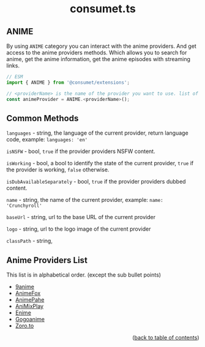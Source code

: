 <h1 align="center">consumet.ts</h1>

<h2>ANIME</h2>

By using `ANIME` category you can interact with the anime providers. And get access to the anime providers methods. Which allows you to search for anime, get the anime information, get the anime episodes with streaming links.

```ts
// ESM
import { ANIME } from '@consumet/extensions';

// <providerName> is the name of the provider you want to use. list of the proivders is below.
const animeProvider = ANIME.<providerName>();
```

## Common Methods

``languages`` - string, the language of the current provider, return language code, example: ``languages: 'en'``

``isNSFW`` - bool, ``true`` if the provider providers NSFW content.

``isWorking`` - bool, a bool to identify the state of the current provider, ``true`` if the provider is working, ``false`` otherwise. 

``isDubAvailableSeparately`` - bool, ``true`` if the provider providers dubbed content. 

``name`` - string, the name of the current provider, example: ``name: 'Crunchyroll'``

``baseUrl`` - string, url to the base URL of the current provider

``logo`` - string, url to the logo image of the current provider

``classPath`` - string,


## Anime Providers List
This list is in alphabetical order. (except the sub bullet points)

- [9anime](../providers/9anime.md)
- [AnimeFox](../providers/animefox.md)
- [AnimePahe](../providers/animepahe.md)
- [AniMixPlay](../providers/animixplay.md)
- [Enime](../providers/enime.md)
- [Gogoanime](../providers/gogoanime.md)
- [Zoro.to](../providers/zoro.md)

<p align="end">(<a href="https://github.com/consumet/extensions/blob/master/docs">back to table of contents</a>)</p>
